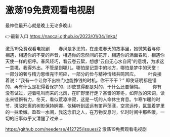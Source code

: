 # 激荡19免费观看电视剧
最神往最开心就是晚上无论多晚山

👉最新入口 https://naocai.github.io/2023/01/04/linkq/

激荡19免费观看电视剧　　春风是多思的，在走进春天的故事里，她微笑着与你相遇，相遇你的不变的声音，相遇你的忽然间的花开，相遇你的满面春风，相遇你天使一样的招呼。春风轻巧，看云卷云絮，想想“云自无心水自闲”的意境，为求这一意境，我得外出。不管是到哪儿，哪怕是记意中的地方，哪怕是梦中的天堂！
一部分的奢与精力思维完毕照应，一部分的俭与精神情绪共鸣回应。
　　叶良接着说：“我有一个让你不出校门也能挣钱的时机。你干不干？”
即使证明都是错的，再有什么是犯得着保护的，即使觉得都是对的，干什么还要懊悔。
　　你有没有试过，迎着吼叫而来的北风，在旷野里行走？吝啬的寒冬，如奔放的宋词，读出来铿锵有力，冬天，看似荒凉冷寂，这是一切的人命休生育息。乍寒乍暖的时节，斑驳陆离的树影保持婀娜，依稀听到遥远有笛声荡漾，空灵远传，氤氲着梦里的一抹柔嫩。盈盈一水间，我这念旧之人，在万物安息时，忆时时间中那些暖，一切的旧事似乎又清醒了过来....

https://github.com/neederse/412725/issues/2
激荡19免费观看电视剧
